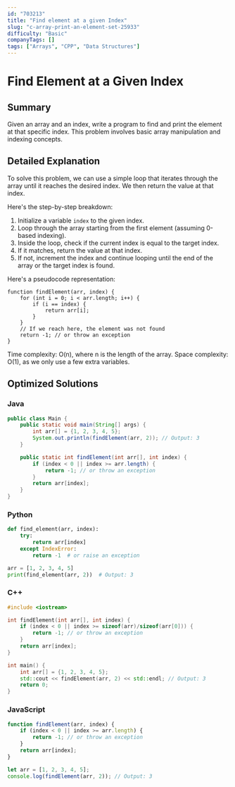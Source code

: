 ```yaml
---
id: "703213"
title: "Find element at a given Index"
slug: "c-array-print-an-element-set-25933"
difficulty: "Basic"
companyTags: []
tags: ["Arrays", "CPP", "Data Structures"]
---
```


**Find Element at a Given Index**
================================

## Summary
Given an array and an index, write a program to find and print the element at that specific index. This problem involves basic array manipulation and indexing concepts.

## Detailed Explanation
To solve this problem, we can use a simple loop that iterates through the array until it reaches the desired index. We then return the value at that index.

Here's the step-by-step breakdown:

1. Initialize a variable `index` to the given index.
2. Loop through the array starting from the first element (assuming 0-based indexing).
3. Inside the loop, check if the current index is equal to the target index.
4. If it matches, return the value at that index.
5. If not, increment the index and continue looping until the end of the array or the target index is found.

Here's a pseudocode representation:

```
function findElement(arr, index) {
    for (int i = 0; i < arr.length; i++) {
        if (i == index) {
            return arr[i];
        }
    }
    // If we reach here, the element was not found
    return -1; // or throw an exception
}
```

Time complexity: O(n), where n is the length of the array.
Space complexity: O(1), as we only use a few extra variables.

## Optimized Solutions

### Java
```java
public class Main {
    public static void main(String[] args) {
        int arr[] = {1, 2, 3, 4, 5};
        System.out.println(findElement(arr, 2)); // Output: 3
    }

    public static int findElement(int arr[], int index) {
        if (index < 0 || index >= arr.length) {
            return -1; // or throw an exception
        }
        return arr[index];
    }
}
```

### Python
```python
def find_element(arr, index):
    try:
        return arr[index]
    except IndexError:
        return -1  # or raise an exception

arr = [1, 2, 3, 4, 5]
print(find_element(arr, 2))  # Output: 3
```

### C++
```cpp
#include <iostream>

int findElement(int arr[], int index) {
    if (index < 0 || index >= sizeof(arr)/sizeof(arr[0])) {
        return -1; // or throw an exception
    }
    return arr[index];
}

int main() {
    int arr[] = {1, 2, 3, 4, 5};
    std::cout << findElement(arr, 2) << std::endl; // Output: 3
    return 0;
}
```

### JavaScript
```javascript
function findElement(arr, index) {
    if (index < 0 || index >= arr.length) {
        return -1; // or throw an exception
    }
    return arr[index];
}

let arr = [1, 2, 3, 4, 5];
console.log(findElement(arr, 2)); // Output: 3
```